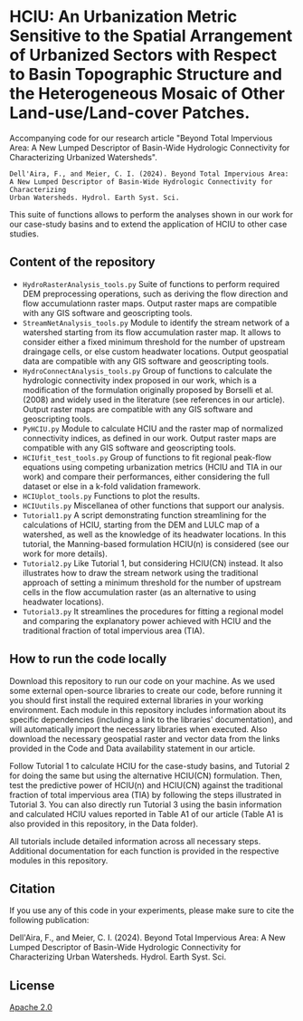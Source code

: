# HCIU: An Urbanization Metric Sensitive to the Spatial Arrangement of Urbanized Sectors with Respect to Basin Topographic Structure and the Heterogeneous Mosaic of Other Land-use/Land-cover Patches.  
Accompanying code for our research article "Beyond Total Impervious Area: A New Lumped Descriptor of Basin-Wide Hydrologic Connectivity for Characterizing Urbanized Watersheds".

    
```
Dell'Aira, F., and Meier, C. I. (2024). Beyond Total Impervious Area:
A New Lumped Descriptor of Basin-Wide Hydrologic Connectivity for Characterizing
Urban Watersheds. Hydrol. Earth Syst. Sci.
```

This suite of functions allows to perform the analyses shown in our work for our case-study basins and to extend the application of HCIU to other case studies. 

## Content of the repository 
- `HydroRasterAnalysis_tools.py` Suite of functions to perform required DEM preprocessing operations, such as deriving the flow direction and flow accumulationn raster maps. Output raster maps are compatible with any GIS software and geoscripting tools.  
- `StreamNetAnalysis_tools.py` Module to identify the stream network of a watershed starting from its flow accumulation raster map. It allows to consider either a fixed minimum threshold for the number of upstream draingage cells, or else custom headwater locations. Output geospatial data are compatible with any GIS software and geoscripting tools.  
- `HydroConnectAnalysis_tools.py` Group of functions to calculate the hydrologic connectivity index proposed in our work, which is a modification of the formulation originally proposed by Borselli et al. (2008) and widely used in the literature (see references in our article). Output raster maps are compatible with any GIS software and geoscripting tools.  
- `PyHCIU.py` Module to calculate HCIU and the raster map of normalized connectivity indices, as defined in our work. Output raster maps are compatible with any GIS software and geoscripting tools.
- `HCIUfit_test_tools.py` Group of functions to fit regional peak-flow equations using competing urbanization metrics (HCIU and TIA in our work) and compare their performances, either considering the full dataset or else in a k-fold validation framework. 
- `HCIUplot_tools.py` Functions to plot the results. 
- `HCIUutils.py` Miscellanea of other functions that support our analysis.
- `Tutorial1.py` A script demonstrating function streamlining for the calculations of HCIU, starting from the DEM and LULC map of a watershed, as well as the knowledge of its headwater locations. In this tutorial, the Manning-based formulation HCIU(n) is considered (see our work for more details).
- `Tutorial2.py` Like Tutorial 1, but considering HCIU(CN) instead. It also illustrates how to draw the stream network using the traditional approach of setting a minimum threshold for the number of upstream cells in the flow accumulation raster (as an alternative to using headwater locations).
- `Tutorial3.py` It streamlines the procedures for fitting a regional model and comparing the explanatory power achieved with HCIU and the traditional fraction of total impervious area (TIA).

## How to run the code locally
<p>Download this repository to run our code on your machine. As we used some external open-source libraries to create our code, before running it you should first install the required external libraries in your working environment. Each module in this repository includes information about its specific dependencies (including a link to the libraries' documentation), and will automatically import the necessary libraries when executed. Also download the necessary geospatial raster and vector data from the links provided in the Code and Data availability statement in our article. <p>
Follow Tutorial 1 to calculate HCIU for the case-study basins, and Tutorial 2 for doing the same but using the alternative HCIU(CN) formulation. Then, test the predictive power of HCIU(n) and HCIU(CN) against the traditional fraction of total impervious area (TIA) by following the steps illustrated in Tutorial 3. You can also directly run Tutorial 3 using the basin information and calculated HCIU values reported in Table A1 of our article (Table A1 is also provided in this repository, in the Data folder). <p> All tutorials include detailed information across all necessary steps. Additional documentation for each function is provided in the respective modules in this repository. 
</p>

## Citation
If you use any of this code in your experiments, please make sure to cite the following publication: 

Dell'Aira, F., and Meier, C. I. (2024). Beyond Total Impervious Area:
A New Lumped Descriptor of Basin-Wide Hydrologic Connectivity for Characterizing
Urban Watersheds. Hydrol. Earth Syst. Sci.

## License
[Apache 2.0](https://github.com/dllaira/HCIU-urbanization-metric/blob/main/LICENSE)  





